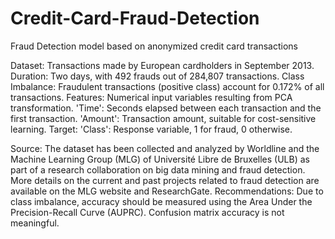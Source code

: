 # Credit-Card-Fraud-Detection
Fraud Detection model based on anonymized credit card transactions


Dataset: Transactions made by European cardholders in September 2013.
Duration: Two days, with 492 frauds out of 284,807 transactions.
Class Imbalance: Fraudulent transactions (positive class) account for 0.172% of all transactions.
Features:
Numerical input variables resulting from PCA transformation.
'Time': Seconds elapsed between each transaction and the first transaction.
'Amount': Transaction amount, suitable for cost-sensitive learning.
Target:
'Class': Response variable, 1 for fraud, 0 otherwise.

Source:
The dataset has been collected and analyzed by Worldline and the Machine Learning Group (MLG) of Université Libre de Bruxelles (ULB) as part of a research collaboration on big data mining and fraud detection.
More details on the current and past projects related to fraud detection are available on the MLG website and ResearchGate.
Recommendations:
Due to class imbalance, accuracy should be measured using the Area Under the Precision-Recall Curve (AUPRC). Confusion matrix accuracy is not meaningful.

